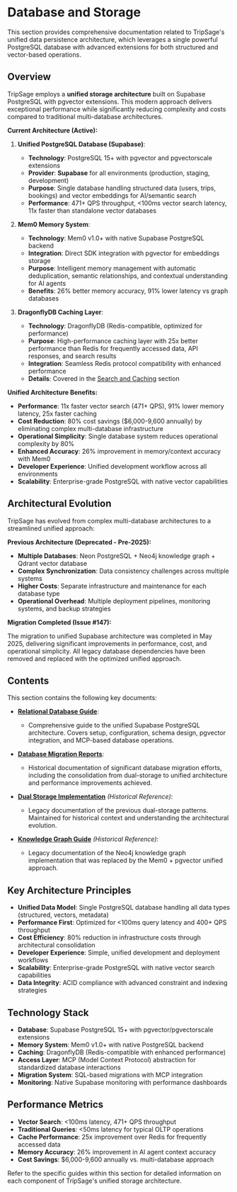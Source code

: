 # Database and Storage

This section provides comprehensive documentation related to TripSage's unified data persistence architecture, which leverages a single powerful PostgreSQL database with advanced extensions for both structured and vector-based operations.

## Overview

TripSage employs a **unified storage architecture** built on Supabase PostgreSQL with pgvector extensions. This modern approach delivers exceptional performance while significantly reducing complexity and costs compared to traditional multi-database architectures.

**Current Architecture (Active):**

1. **Unified PostgreSQL Database (Supabase)**:

    - **Technology**: PostgreSQL 15+ with pgvector and pgvectorscale extensions
    - **Provider**: **Supabase** for all environments (production, staging, development)
    - **Purpose**: Single database handling structured data (users, trips, bookings) and vector embeddings for AI/semantic search
    - **Performance**: 471+ QPS throughput, <100ms vector search latency, 11x faster than standalone vector databases

2. **Mem0 Memory System**:

    - **Technology**: Mem0 v1.0+ with native Supabase PostgreSQL backend
    - **Integration**: Direct SDK integration with pgvector for embeddings storage
    - **Purpose**: Intelligent memory management with automatic deduplication, semantic relationships, and contextual understanding for AI agents
    - **Benefits**: 26% better memory accuracy, 91% lower latency vs graph databases

3. **DragonflyDB Caching Layer**:
    - **Technology**: DragonflyDB (Redis-compatible, optimized for performance)
    - **Purpose**: High-performance caching layer with 25x better performance than Redis for frequently accessed data, API responses, and search results
    - **Integration**: Seamless Redis protocol compatibility with enhanced performance
    - **Details**: Covered in the [Search and Caching](../05_SEARCH_AND_CACHING/README.md) section

**Unified Architecture Benefits:**

- **Performance**: 11x faster vector search (471+ QPS), 91% lower memory latency, 25x faster caching
- **Cost Reduction**: 80% cost savings ($6,000-9,600 annually) by eliminating complex multi-database infrastructure
- **Operational Simplicity**: Single database system reduces operational complexity by 80%
- **Enhanced Accuracy**: 26% improvement in memory/context accuracy with Mem0
- **Developer Experience**: Unified development workflow across all environments
- **Scalability**: Enterprise-grade PostgreSQL with native vector capabilities

## Architectural Evolution

TripSage has evolved from complex multi-database architectures to a streamlined unified approach:

**Previous Architecture (Deprecated - Pre-2025):**

- **Multiple Databases**: Neon PostgreSQL + Neo4j knowledge graph + Qdrant vector database
- **Complex Synchronization**: Data consistency challenges across multiple systems
- **Higher Costs**: Separate infrastructure and maintenance for each database type
- **Operational Overhead**: Multiple deployment pipelines, monitoring systems, and backup strategies

**Migration Completed (Issue #147):**

The migration to unified Supabase architecture was completed in May 2025, delivering significant improvements in performance, cost, and operational simplicity. All legacy database dependencies have been removed and replaced with the optimized unified approach.

## Contents

This section contains the following key documents:

- **[Relational Database Guide](./RELATIONAL_DATABASE_GUIDE.md)**:

  - Comprehensive guide to the unified Supabase PostgreSQL architecture. Covers setup, configuration, schema design, pgvector integration, and MCP-based database operations.

- **[Database Migration Reports](./DATABASE_MIGRATION_REPORTS.md)**:

  - Historical documentation of significant database migration efforts, including the consolidation from dual-storage to unified architecture and performance improvements achieved.

- **[Dual Storage Implementation](./DUAL_STORAGE_IMPLEMENTATION.md)** *(Historical Reference)*:

  - Legacy documentation of the previous dual-storage patterns. Maintained for historical context and understanding the architectural evolution.

- **[Knowledge Graph Guide](./KNOWLEDGE_GRAPH_GUIDE.md)** *(Historical Reference)*:

  - Legacy documentation of the Neo4j knowledge graph implementation that was replaced by the Mem0 + pgvector unified approach.

## Key Architecture Principles

- **Unified Data Model**: Single PostgreSQL database handling all data types (structured, vectors, metadata)
- **Performance First**: Optimized for <100ms query latency and 400+ QPS throughput
- **Cost Efficiency**: 80% reduction in infrastructure costs through architectural consolidation
- **Developer Experience**: Simple, unified development and deployment workflows
- **Scalability**: Enterprise-grade PostgreSQL with native vector search capabilities
- **Data Integrity**: ACID compliance with advanced constraint and indexing strategies

## Technology Stack

- **Database**: Supabase PostgreSQL 15+ with pgvector/pgvectorscale extensions
- **Memory System**: Mem0 v1.0+ with native PostgreSQL backend
- **Caching**: DragonflyDB (Redis-compatible with enhanced performance)
- **Access Layer**: MCP (Model Context Protocol) abstraction for standardized database interactions
- **Migration System**: SQL-based migrations with MCP integration
- **Monitoring**: Native Supabase monitoring with performance dashboards

## Performance Metrics

- **Vector Search**: <100ms latency, 471+ QPS throughput
- **Traditional Queries**: <50ms latency for typical OLTP operations
- **Cache Performance**: 25x improvement over Redis for frequently accessed data
- **Memory Accuracy**: 26% improvement in AI agent context accuracy
- **Cost Savings**: $6,000-9,600 annually vs. multi-database approach

Refer to the specific guides within this section for detailed information on each component of TripSage's unified storage architecture.
